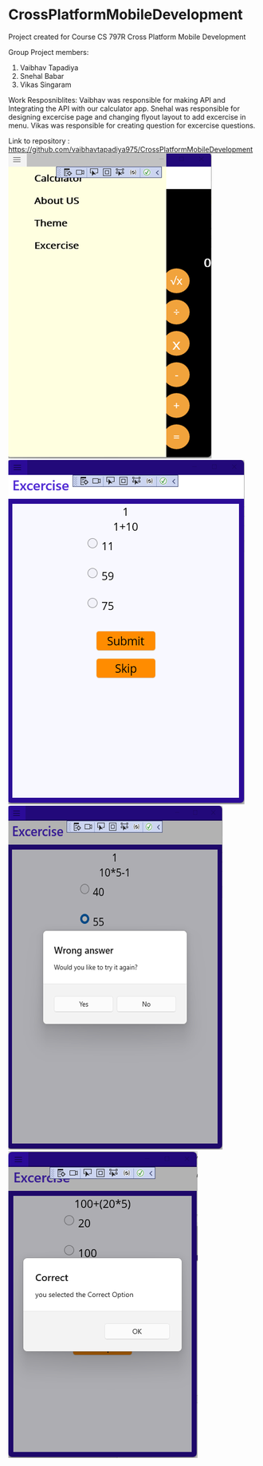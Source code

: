 # CrossPlatformMobileDevelopment
Project created for Course CS 797R Cross Platform Mobile Development


Group Project members:
  1. Vaibhav Tapadiya
  2. Snehal Babar
  3. Vikas Singaram
  
  
  Work Resposniblites:
  Vaibhav was responsible for making API and Integrating the API with our calculator app.
  Snehal was responsible for designing excercise page and changing flyout layout to add excercise in menu.
  Vikas was responsible for creating question for excercise questions.
  
  Link to repository : https://github.com/vaibhavtapadiya975/CrossPlatformMobileDevelopment 
 ![Calculator iOS application screenshot](Excercise/images/Screenshot1.png "Calculator Flyout Menu")
![Calculator Mac application screenshot](Excercise/images/Screenshot2.png "Calculator Basic Operation")
![Calculator Mac application screenshot](Excercise/images/Screenshot3.png "Calculator With divide by 0 Error")
![Calculator iOS application screenshot](Excercise/images/Screenshot4.png "Sidebar Menu Page")
